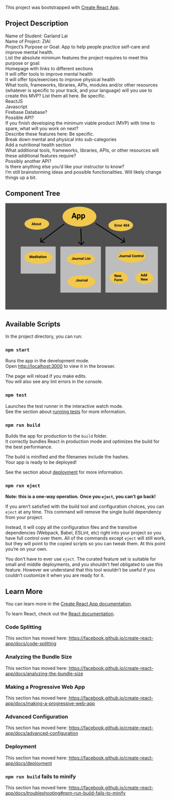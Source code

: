 This project was bootstrapped with [Create React App](https://github.com/facebook/create-react-app).

## Project Description
Name of Student: Garland Lai <br>
Name of Project: ZIAI <br>
Project’s Purpose or Goal: App to help people practice self-care and improve mental health. <br>
List the absolute minimum features the project requires to meet this purpose or goal: <br>
Homepage with links to different sections <br>
It will offer tools to improve mental health <br>
It will offer tips/exercises to improve physical health <br>
What tools, frameworks, libraries, APIs, modules and/or other resources (whatever is specific to your track, and your language) will you use to create this MVP? List them all here. Be specific.<br>
ReactJS <br>
Javascript <br>
Firebase Database? <br>
Possible API? <br>
If you finish developing the minimum viable product (MVP) with time to spare, what will you work on next? <br> Describe these features here: Be specific. <br>
Break down mental and physical into sub-categories <br>
Add a nutritional health section <br>
What additional tools, frameworks, libraries, APIs, or other resources will these additional features require? <br>
Possibly another API? <br>
Is there anything else you’d like your instructor to know? <br>
I’m still brainstorming ideas and possible functionalities. Will likely change things up a bit. <br>

## Component Tree

![Component Tree](/src/ComponentTree.jpg)

## Available Scripts

In the project directory, you can run:

### `npm start`

Runs the app in the development mode.<br>
Open [http://localhost:3000](http://localhost:3000) to view it in the browser.

The page will reload if you make edits.<br>
You will also see any lint errors in the console.

### `npm test`

Launches the test runner in the interactive watch mode.<br>
See the section about [running tests](https://facebook.github.io/create-react-app/docs/running-tests) for more information.

### `npm run build`

Builds the app for production to the `build` folder.<br>
It correctly bundles React in production mode and optimizes the build for the best performance.

The build is minified and the filenames include the hashes.<br>
Your app is ready to be deployed!

See the section about [deployment](https://facebook.github.io/create-react-app/docs/deployment) for more information.

### `npm run eject`

**Note: this is a one-way operation. Once you `eject`, you can’t go back!**

If you aren’t satisfied with the build tool and configuration choices, you can `eject` at any time. This command will remove the single build dependency from your project.

Instead, it will copy all the configuration files and the transitive dependencies (Webpack, Babel, ESLint, etc) right into your project so you have full control over them. All of the commands except `eject` will still work, but they will point to the copied scripts so you can tweak them. At this point you’re on your own.

You don’t have to ever use `eject`. The curated feature set is suitable for small and middle deployments, and you shouldn’t feel obligated to use this feature. However we understand that this tool wouldn’t be useful if you couldn’t customize it when you are ready for it.

## Learn More

You can learn more in the [Create React App documentation](https://facebook.github.io/create-react-app/docs/getting-started).

To learn React, check out the [React documentation](https://reactjs.org/).

### Code Splitting

This section has moved here: https://facebook.github.io/create-react-app/docs/code-splitting

### Analyzing the Bundle Size

This section has moved here: https://facebook.github.io/create-react-app/docs/analyzing-the-bundle-size

### Making a Progressive Web App

This section has moved here: https://facebook.github.io/create-react-app/docs/making-a-progressive-web-app

### Advanced Configuration

This section has moved here: https://facebook.github.io/create-react-app/docs/advanced-configuration

### Deployment

This section has moved here: https://facebook.github.io/create-react-app/docs/deployment

### `npm run build` fails to minify

This section has moved here: https://facebook.github.io/create-react-app/docs/troubleshooting#npm-run-build-fails-to-minify
